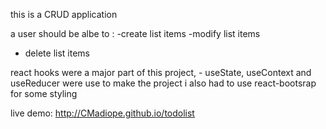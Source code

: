 this is a CRUD application

a user should be albe to :
-create list items
-modify list items
- delete list items

react hooks were a major part of this project,  - useState, useContext and useReducer were use to make the project
i also had to use react-bootsrap for some styling

live demo: http://CMadiope.github.io/todolist
